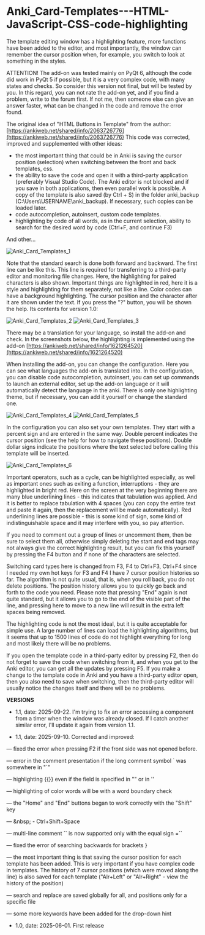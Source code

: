 # Anki_Card-Templates---HTML-JavaScript-CSS-code-highlighting
The template editing window has a highlighting feature, more functions have been added to the editor, and most importantly, the window can remember the cursor position when, for example, you switch to look at something in the styles.

ATTENTION! The add-on was tested mainly on PyQt 6, although the code did work in PyQt 5 if possible, but it is a very complex code, with many states and checks. So consider this version not final, but will be tested by you. In this regard, you can not rate the add-on yet, and if you find a problem, write to the forum first. If not me, then someone else can give an answer faster, what can be changed in the code and remove the error found.

The original idea of ​​"HTML Buttons in Template" from the author: [https://ankiweb.net/shared/info/2063726776](https://ankiweb.net/shared/info/2063726776)
This code was corrected, improved and supplemented with other ideas:
- the most important thing that could be in Anki is saving the cursor position (selection) when switching between the front and back templates, css.
- the ability to save the code and open it with a third-party application (preferably Visual Studio Code). The Anki editor is not blocked and if you save in both applications, then even parallel work is possible. A copy of the template is also saved (by Ctrl + S) in the folder anki_backup (C:\Users\USERNAME\anki_backup\).
If necessary, such copies can be loaded later.
- code autocompletion, autoinsert, custom code templates.
- highlighting by code of all words, as in the current selection, ability to search for the desired word by code (Ctrl+F, and continue F3)

And other...

![Anki_Card_Templates_1](https://github.com/user-attachments/assets/11369767-eea3-419a-82bd-83ea2fa8654e)

Note that the standard search is done both forward and backward.
The first line can be like this. This line is required for transferring to a third-party editor and monitoring file changes. Here, the highlighting for paired characters is also shown.
Important things are highlighted in red, here it is a style and highlighting for them separately, not like a line.
Color codes can have a background highlighting.
The cursor position and the character after it are shown under the text.
If you press the "?" button, you will be shown the help. Its contents for version 1.0:

![Anki_Card_Templates_2](https://github.com/user-attachments/assets/d95ffa57-2cf2-4626-b1d1-4d644517c855)
![Anki_Card_Templates_3](https://github.com/user-attachments/assets/32499371-5412-425d-a964-0202bd7204ba)

There may be a translation for your language, so install the add-on and check.
In the screenshots below, the highlighting is implemented using the add-on [https://ankiweb.net/shared/info/1621264520](https://ankiweb.net/shared/info/1621264520)

When installing the add-on, you can change the configuration. Here you can see what languages ​​the add-on is translated into. In the configuration, you can disable code autocompletion, autoinsert, you can set up commands to launch an external editor, set up the add-on language or it will automatically detect the language in the anki. There is only one highlighting theme, but if necessary, you can add it yourself or change the standard one.

![Anki_Card_Templates_4](https://github.com/user-attachments/assets/5800408c-3da9-4625-9939-bf307e1d4189)
![Anki_Card_Templates_5](https://github.com/user-attachments/assets/ed0d2cf0-fac0-4a9c-9da0-c110be2f1652)

In the configuration you can also set your own templates. They start with a percent sign and are entered in the same way. Double percent indicates the cursor position (see the help for how to navigate these positions). Double dollar signs indicate the positions where the text selected before calling this template will be inserted.

![Anki_Card_Templates_6](https://github.com/user-attachments/assets/bb165757-f3b4-4466-9fbd-6e4ad33d065a)

Important operators, such as a cycle, can be highlighted especially, as well as important ones such as exiting a function, interruptions - they are highlighted in bright red.
Here on the screen at the very beginning there are many blue underlining lines - this indicates that tabulation was applied. And it is better to replace tabulation with 4 spaces (you can copy the entire text and paste it again, then the replacement will be made automatically). Red underlining lines are possible - this is some kind of sign, some kind of indistinguishable space and it may interfere with you, so pay attention.

If you need to comment out a group of lines or uncomment them, then be sure to select them all, otherwise simply deleting the start and end tags may not always give the correct highlighting result, but you can fix this yourself by pressing the F4 button and if none of the characters are selected.

Switching card types here is changed from F3, F4 to Ctrl+F3, Ctrl+F4 since I needed my own hot keys for F3 and F4
I have 7 cursor position histories so far. The algorithm is not quite usual, that is, when you roll back, you do not delete positions. The position history allows you to quickly go back and forth to the code you need.
Please note that pressing "End" again is not quite standard, but it allows you to go to the end of the visible part of the line, and pressing here to move to a new line will result in the extra left spaces being removed.

The highlighting code is not the most ideal, but it is quite acceptable for simple use. A large number of lines can load the highlighting algorithms, but it seems that up to 1500 lines of code do not highlight everything for long and most likely there will be no problems.

If you open the template code in a third-party editor by pressing F2, then do not forget to save the code when switching from it, and when you get to the Anki editor, you can get all the updates by pressing F5. If you make a change to the template code in Anki and you have a third-party editor open, then you also need to save when switching, then the third-party editor will usually notice the changes itself and there will be no problems.


**VERSIONS**
- 1.1, date: 2025-09-22. I'm trying to fix an error accessing a component from a timer when the window was already closed. If I catch another similar error, I'll update it again from version 1.1.
  
- 1.1, date: 2025-09-10. Corrected and improved:
  
 — fixed the error when pressing F2 if the front side was not opened before.
 
 — error in the comment presentation if the long comment symbol \` was somewhere in "\`"
 
 — highlighting {{}} even if the field is specified in "" or in ''
 
 — highlighting of color words will be with a word boundary check
 
 — the "Home" and "End" buttons began to work correctly with the "Shift" key
 
 — &amp;nbsp; - Ctrl+Shift+Space
 
 — multi-line comment \`\` is now supported only with the equal sign =\`\`
 
 — fixed the error of searching backwards for brackets }
 
 — the most important thing is that saving the cursor position for each template has been added. This is very important if you have complex code in templates. The history of 7 cursor positions (which were moved along the line) is also saved for each template ("Alr+Left" or "Alr+Right" - view the history of the position)
 
 — search and replace are saved globally for all, and positions only for a specific file
 
 — some more keywords have been added for the drop-down hint  
 
- 1.0, date: 2025-06-01. First release













